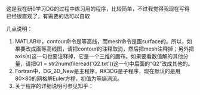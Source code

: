 这是我在研0学习DG的过程中练习用的程序，比较简单，不过我觉得我现在写得已经很直观了，有需要的话可以自取

几点说明：
1. MATLAB中，contour命令是等高线，而mesh命令是画surface的。所以，如果要改成画等高线图，请把contour的注释取消，然后把mesh注释掉；另外把axis(s)这一句也要注释掉，它是一个三维的画布。如果要看数值解的其他分量，请把Q1 = str2num(fileread('Q2.txt'))这一句中后面的“Q2”改成其他的。
2. Fortran中，DG_2D_New是主程序，RK3DG是子程序，现在默认的是用80×80的网格解Euler方程，初值为等熵涡流。
3. 关于程序的详细说明可参见知乎：
